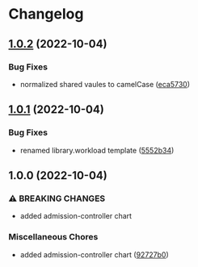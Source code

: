 # Changelog

## [1.0.2](https://github.com/ptonini/helm-charts/compare/admission-controller-v1.0.1...admission-controller-v1.0.2) (2022-10-04)


### Bug Fixes

* normalized shared vaules to camelCase ([eca5730](https://github.com/ptonini/helm-charts/commit/eca5730cd50a1cd4b2d8226f54046b0bba4e5a86))

## [1.0.1](https://github.com/ptonini/helm-charts/compare/admission-controller-v1.0.0...admission-controller-v1.0.1) (2022-10-04)


### Bug Fixes

* renamed library.workload template ([5552b34](https://github.com/ptonini/helm-charts/commit/5552b34e36cb8dc2f2d52d8b54a08249bcc72fe4))

## 1.0.0 (2022-10-04)


### ⚠ BREAKING CHANGES

* added admission-controller chart

### Miscellaneous Chores

* added admission-controller chart ([92727b0](https://github.com/ptonini/helm-charts/commit/92727b07dfa5abe94ed7dec89e743661a119c957))
